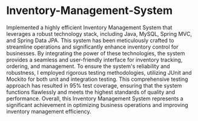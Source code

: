 # Inventory-Management-System
Implemented a highly efficient Inventory Management System that leverages a robust technology stack, including Java, MySQL, Spring MVC, and Spring Data JPA. This system has been meticulously crafted to streamline operations and significantly enhance inventory control for businesses. By integrating the power of these technologies, the system provides a seamless and user-friendly interface for inventory tracking, ordering, and management. To ensure the system's reliability and robustness, I employed rigorous testing methodologies, utilizing JUnit and Mockito for both unit and integration testing. This comprehensive testing approach has resulted in 95% test coverage, ensuring that the system functions flawlessly and meets the highest standards of quality and performance. Overall, this Inventory Management System represents a significant achievement in optimizing business operations and improving inventory management efficiency.
